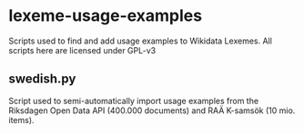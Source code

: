 # lexeme-usage-examples
Scripts used to find and add usage examples to Wikidata Lexemes. All scripts here are licensed under GPL-v3

## swedish.py
Script used to semi-automatically import usage examples from the Riksdagen Open Data API (400.000 documents) and RAÄ K-samsök (10 mio. items). 
